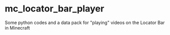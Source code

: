 # mc_locator_bar_player
 Some python codes and a data pack for "playing" videos on the Locator Bar in Minecraft
